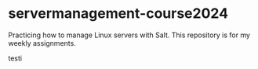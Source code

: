 # servermanagement-course2024
Practicing how to manage Linux servers with Salt. This repository is for my weekly assignments. 

testi
